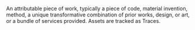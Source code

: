 An attributable piece of work, typically a piece of code, material invention, method, a unique transformative combination of prior works, design, or art, or a bundle of services provided.  Assets are tracked as Traces.
